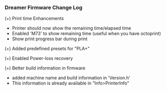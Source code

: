 ###  Dreamer Firmware Change Log

(+) Print time Enhancements
- Printer should now show the remaining time/elapsed time
- Enabled 'M73' to show remaining time  (useful when you have octoprint)
- Show print progress bar during print

(+) Added predefined presets for "PLA+"

(+) Enabled Power-loss recovery 

(+) Better build information in firmware
- added machine name and build information in  'Version.h'
- This information is already available in "Info>PrinterInfo"
   